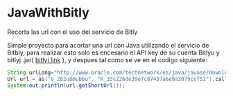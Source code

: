 # JavaWithBitly
Recorta las url con el uso del servicio de Bitly

Simple proyecto para acortar una url con Java utilizando el servicio de Bitbly, para realizar esto solo es encesario el API key de su cuenta Bitlyu y bitlyj .jar( [bitlyj link](https://code.google.com/p/bitlyj/) ), y despues tal como se ve en el codigo siguiente:

```Java
String urlLong="http://www.oracle.com/technetwork/es/java/javase/downloads/jdk7-downloads-1880260.html";
Url url = as("o_282u8mub6u", "R_33c226de39e7c87437a6e0a3079ccf51").call(shorten(urlLong));
System.out.println(url.getShortUrl());
```		
